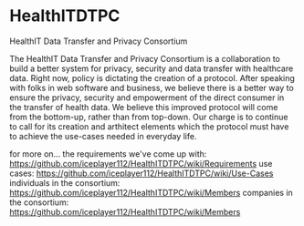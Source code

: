HealthITDTPC
============

HealthIT Data Transfer and Privacy Consortium

The HealthIT Data Transfer and Privacy Consortium is a collaboration to build a better system for privacy, security and data transfer with healthcare data. Right now, policy is dictating the creation of a protocol.  After speaking with folks in web software and business, we believe there is a better way to ensure the privacy, security and empowerment of the direct consumer in the transfer of health data.  We believe this improved protocol will come from the bottom-up, rather than from top-down.  Our charge is to continue to call for its creation and arthitect elements which the protocol must have to achieve the use-cases needed in everyday life.


for more on...
the requirements we've come up with: https://github.com/iceplayer112/HealthITDTPC/wiki/Requirements
use cases: https://github.com/iceplayer112/HealthITDTPC/wiki/Use-Cases
individuals in the consortium: https://github.com/iceplayer112/HealthITDTPC/wiki/Members
companies in the consortium: https://github.com/iceplayer112/HealthITDTPC/wiki/Members
